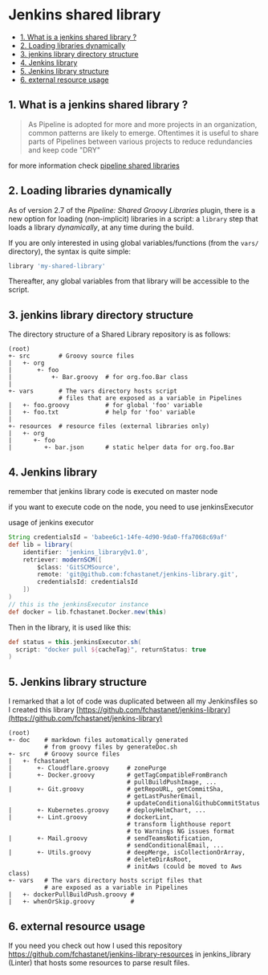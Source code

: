 # Jenkins shared library

- [1. What is a jenkins shared library ?](#1-what-is-a-jenkins-shared-library-)
- [2. Loading libraries dynamically](#2-loading-libraries-dynamically)
- [3. jenkins library directory structure](#3-jenkins-library-directory-structure)
- [4. Jenkins library](#4-jenkins-library)
- [5. Jenkins library structure](#5-jenkins-library-structure)
- [6. external resource usage](#6-external-resource-usage)

## 1. What is a jenkins shared library ?

> As Pipeline is adopted for more and more projects in an organization, common
> patterns are likely to emerge. Oftentimes it is useful to share parts of
> Pipelines between various projects to reduce redundancies and keep code "DRY"

for more information check
[pipeline shared libraries](https://www.jenkins.io/doc/book/pipeline/shared-libraries/)

## 2. Loading libraries dynamically

As of version 2.7 of the _Pipeline: Shared Groovy Libraries_ plugin, there is a
new option for loading (non-implicit) libraries in a script: a `library` step
that loads a library _dynamically_, at any time during the build.

If you are only interested in using global variables/functions (from the `vars/`
directory), the syntax is quite simple:

```groovy
library 'my-shared-library'
```

Thereafter, any global variables from that library will be accessible to the
script.

## 3. jenkins library directory structure

The directory structure of a Shared Library repository is as follows:

```text
(root)
+- src        # Groovy source files
|   +- org
|       +- foo
|           +- Bar.groovy  # for org.foo.Bar class
|
+- vars       # The vars directory hosts script
              # files that are exposed as a variable in Pipelines
|   +- foo.groovy          # for global 'foo' variable
|   +- foo.txt             # help for 'foo' variable
|
+- resources  # resource files (external libraries only)
|   +- org
|      +- foo
|         +- bar.json      # static helper data for org.foo.Bar
```

## 4. Jenkins library

remember that jenkins library code is executed on master node

if you want to execute code on the node, you need to use jenkinsExecutor

usage of jenkins executor

```groovy
String credentialsId = 'babee6c1-14fe-4d90-9da0-ffa7068c69af'
def lib = library(
    identifier: 'jenkins_library@v1.0',
    retriever: modernSCM([
        $class: 'GitSCMSource',
        remote: 'git@github.com:fchastanet/jenkins-library.git',
        credentialsId: credentialsId
    ])
)
// this is the jenkinsExecutor instance
def docker = lib.fchastanet.Docker.new(this)
```

Then in the library, it is used like this:

```groovy
def status = this.jenkinsExecutor.sh(
  script: "docker pull ${cacheTag}", returnStatus: true
)
```

## 5. Jenkins library structure

I remarked that a lot of code was duplicated between all my Jenkinsfiles so I
created this library
[https://github.com/fchastanet/jenkins-library](https://github.com/fchastanet/jenkins-library)

```text
(root)
+- doc    # markdown files automatically generated
          # from groovy files by generateDoc.sh
+- src    # Groovy source files
|   +- fchastanet
|       +- Cloudflare.groovy     # zonePurge
|       +- Docker.groovy         # getTagCompatibleFromBranch
                                 # pullBuildPushImage, ...
|       +- Git.groovy            # getRepoURL, getCommitSha,
                                 # getLastPusherEmail,
                                 # updateConditionalGithubCommitStatus
|       +- Kubernetes.groovy     # deployHelmChart, ...
|       +- Lint.groovy           # dockerLint,
                                 # transform lighthouse report
                                 # to Warnings NG issues format
|       +- Mail.groovy           # sendTeamsNotification,
                                 # sendConditionalEmail, ...
|       +- Utils.groovy          # deepMerge, isCollectionOrArray,
                                 # deleteDirAsRoot,
                                 # initAws (could be moved to Aws class)
+- vars   # The vars directory hosts script files that
          # are exposed as a variable in Pipelines
|   +- dockerPullBuildPush.groovy #
|   +- whenOrSkip.groovy          #
```

## 6. external resource usage

If you need you check out how I used this repository
<https://github.com/fchastanet/jenkins-library-resources> in jenkins_library
(Linter) that hosts some resources to parse result files.
